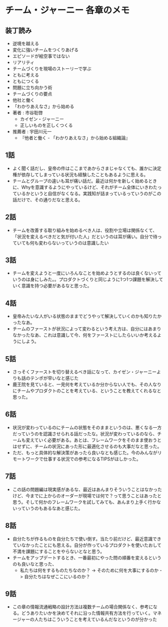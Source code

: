 # チーム・ジャーニー 各章のメモ

## 装丁読み

- 逆境を越える
- 変化に強いチームをつくりあげる
- エピソードが絵空事ではない
- リアリティ
- チームづくりを現場のストーリーで学ぶ
- ともに考える
- ともにつくる
- 問題に立ち向かう術
- チームづくりの要点
- 他社と働く
- 「わかりあえなさ」から始める
- 著者 : 市谷聡啓
  - カイゼン・ジャーニー
  - 正しいものを正しくつくる
- 推薦者 : 宇田川元一
  - 『他者と働く - 「わかりあえなさ」から始める組織論』

## 1話

- よく聞く話だし、皇帝の件はここまであからさまじゃなくても、誰かに決定権が依存してしまっている状況も経験したこともあるように思える。
- チームとグループの違いも耳が痛い話だ。最近は何かを新しく始めるときに、Whyを意識するようにやっているけど、それがチーム全体にいきわたっているかというと自信がなくなる。実践知が詰まっているっていうのがこの話だけで、その通りだなと思える。

## 2話

- チームを改善する取り組みを始めるべき人は、役割や立場は関係なくて、「状況を変えるべきだと気が付いた人」だというのは耳が痛い。自分で待っていても何も変わらないっていうのは意識したい

## 3話

- チームを変えようと一度にいろんなことを始めようとするのは良くないっていうのは身にしみた。。プロダクトづくりと同じように1つ1つ課題を解決していく意識を持つ必要があるなと思った。

## 4話

- 皇帝みたいな人がいる状態のままでどうやって解決していくのかも知りたかったなあ。
- チームのファーストが状況によって変わるという考え方は、自分にはあまりなかったなあ、これは意識して今、何をファーストにしたらいいか考えるようにしよう。

## 5話

- さっそくファーストを切り替えるべき話になって、カイゼン・ジャーニーよりも話のテンポが早いなと感じた
- 鹿王院を見ていると、一見何を考えているか分からない人でも、その人なりにチームやプロダクトのことを考えている、ということを教えてくれるなと思った。

## 6話

- 状況が変わっているのにチームの状態をそのままというのは、悪くなる一方だっていうのを認識させられる話だったな。状況が変わっているのなら、チームも変えていく必要がある。あとは、フレームワークをそのまま使おうとはせずに、チームの状況にあった形に最適化させるのも大事だなと思った。
- ただ、もっと具体的な解決策があったら良いなとも感じた。今のみんながリモートワークで仕事する状況での参考になるTIPSがほしかった。

## 7話

- この話の問題編は現実感があるな、最近はあんまりそういうことはなかったけど、今までに上からのオーダーが現場では何で？って思うことはあったと思う。そして何かのフレームワークを試してみても、あんまり上手く行かないっていうのもあるなあと感じた。

## 8話

- 自分たちが作るものを自分たちで使い倒す。当たり前だけど、最近意識できていなかったことにも思える。自分が作っているプロダクトを使いたおして不満を課題にすることをやらないとなと思う。
- チームをアップデートするとき、一番最初にやった問の順番を変えるというのも良いなと思った、
  - 私たちは何をするものたちなのか？ -> そのために何を大事にするのか -> 自分たちはなぜここにいるのか？

## 9話

- この章の情報流通戦略の設計方法は複数チームの場合関係なく、参考になる。どうありたいかを決めてそれに沿った情報共有方法を行っていく。マネージャーの人たちはこういうことを考えているんだなというのが分かった


